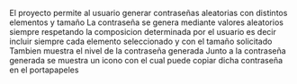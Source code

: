 El proyecto permite al usuario generar contraseñas aleatorias con distintos elementos y tamaño
La contraseña se genera mediante valores aleatorios siempre respetando la composicion determinada por el usuario es decir incluir siempre cada elemento seleccionado y con el tamaño solicitado
Tambien muestra el nivel de la contraseña generada
Junto a la contraseña generada se muestra un icono con el cual puede copiar dicha contraseña en el portapapeles
